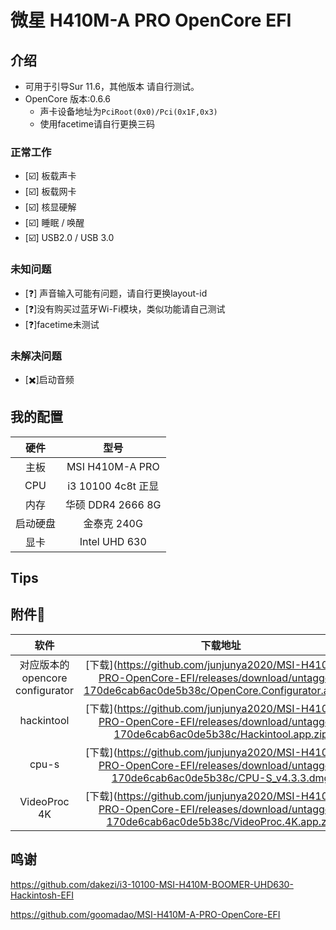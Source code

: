 # 微星 H410M-A PRO OpenCore EFI

## 介绍

- 可用于引导Sur 11.6，其他版本 请自行测试。
- OpenCore 版本:0.6.6
  - 声卡设备地址为`PciRoot(0x0)/Pci(0x1F,0x3)`
  - 使用facetime请自行更换三码
### 正常工作

- [☑️] 板载声卡
- [☑️] 板载网卡
- [☑️] 核显硬解
- [☑️] 睡眠 / 唤醒
- [☑️] USB2.0 / USB 3.0

### 未知问题

- [❓] 声音输入可能有问题，请自行更换layout-id
- [❓]没有购买过蓝牙Wi-Fi模块，类似功能请自己测试
- [❓]facetime未测试
### 未解决问题
- [✖️]启动音频

## 我的配置

|    硬件    |         型号         |
| :--------: | :------------------: |
|    主板    |   MSI H410M-A PRO    |
|    CPU     |  i3 10100 4c8t 正显   |
|    内存    | 华硕 DDR4 2666 8G |
|    启动硬盘    |   金泰克 240G    |
|    显卡    |   Intel UHD 630    |


## Tips

## 附件📎
|    软件    |         下载地址         |
| :--------: | :------------------: |
|    对应版本的opencore configurator    |  [下载](https://github.com/junjunya2020/MSI-H410M-A-PRO-OpenCore-EFI/releases/download/untagged-170de6cab6ac0de5b38c/OpenCore.Configurator.app.zip  |
|    hackintool    |  [下载](https://github.com/junjunya2020/MSI-H410M-A-PRO-OpenCore-EFI/releases/download/untagged-170de6cab6ac0de5b38c/Hackintool.app.zip  |
|    cpu-s    |  [下载](https://github.com/junjunya2020/MSI-H410M-A-PRO-OpenCore-EFI/releases/download/untagged-170de6cab6ac0de5b38c/CPU-S_v4.3.3.dmg  |
|    VideoProc 4K    |  [下载](https://github.com/junjunya2020/MSI-H410M-A-PRO-OpenCore-EFI/releases/download/untagged-170de6cab6ac0de5b38c/VideoProc.4K.app.zip  |

## 鸣谢

https://github.com/dakezi/i3-10100-MSI-H410M-BOOMER-UHD630-Hackintosh-EFI

https://github.com/goomadao/MSI-H410M-A-PRO-OpenCore-EFI


